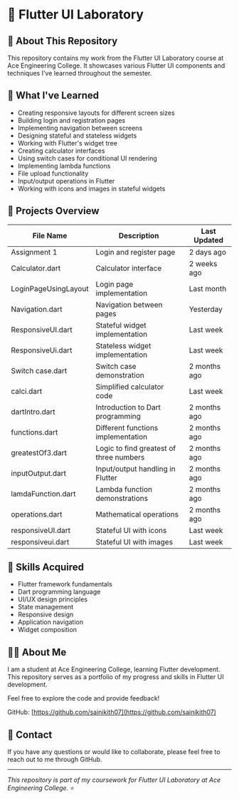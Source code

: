 # 📱 Flutter UI Laboratory

## 📂 About This Repository
This repository contains my work from the Flutter UI Laboratory course at Ace Engineering College. It showcases various Flutter UI components and techniques I've learned throughout the semester.

## 🧠 What I've Learned
- Creating responsive layouts for different screen sizes
- Building login and registration pages
- Implementing navigation between screens
- Designing stateful and stateless widgets
- Working with Flutter's widget tree
- Creating calculator interfaces  
- Using switch cases for conditional UI rendering
- Implementing lambda functions 
- File upload functionality
- Input/output operations in Flutter
- Working with icons and images in stateful widgets

## 🚀 Projects Overview

| File Name | Description | Last Updated |
|-----------|-------------|-------------|
| Assignment 1 | Login and register page | 2 days ago |
| Calculator.dart | Calculator interface | 2 weeks ago |
| LoginPageUsingLayout | Login page implementation | Last month |
| Navigation.dart | Navigation between pages | Yesterday |
| ResponsiveUI.dart | Stateful widget implementation | Last week |
| ResponsiveUi.dart | Stateless widget implementation | Last week |
| Switch case.dart | Switch case demonstration | 2 months ago |
| calci.dart | Simplified calculator code | Last week |
| dartIntro.dart | Introduction to Dart programming | 2 months ago |
| functions.dart | Different functions implementation | 2 months ago |
| greatestOf3.dart | Logic to find greatest of three numbers | 2 months ago |
| inputOutput.dart | Input/output handling in Flutter | 2 months ago |
| lamdaFunction.dart | Lambda function demonstrations | 2 months ago |
| operations.dart | Mathematical operations | 2 months ago |
| responsiveUI.dart | Stateful UI with icons | Last week |
| responsiveui.dart | Stateful UI with images | Last week |

## 💪 Skills Acquired
- Flutter framework fundamentals
- Dart programming language
- UI/UX design principles
- State management
- Responsive design
- Application navigation
- Widget composition

## 👨‍🎓 About Me
I am a student at Ace Engineering College, learning Flutter development. This repository serves as a portfolio of my progress and skills in Flutter UI development.

Feel free to explore the code and provide feedback!

GitHub: [https://github.com/sainikith07](https://github.com/sainikith07)

## 📧 Contact
If you have any questions or would like to collaborate, please feel free to reach out to me through GitHub.

---

*This repository is part of my coursework for Flutter UI Laboratory at Ace Engineering College.* ⭐
